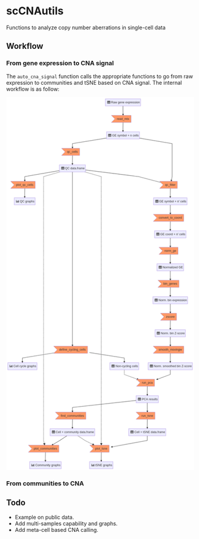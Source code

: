 # scCNAutils
Functions to analyze copy number aberrations in single-cell data


## Workflow

### From gene expression to CNA signal

The `auto_cna_signal` function calls the appropriate functions to go from raw expression to communities and tSNE based on CNA signal.
The internal workflow is as follow:

![](docs/flowchart-cnasignal.png)

### From communities to CNA


## Todo

- Example on public data.
- Add multi-samples capability and graphs.
- Add meta-cell based CNA calling.
